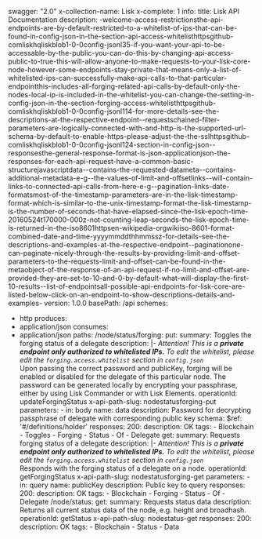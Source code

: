 swagger: "2.0"
x-collection-name: Lisk
x-complete: 1
info:
  title: Lisk API Documentation
  description: -welcome-access-restrictionsthe-api-endpoints-are-by-default-restricted-to-a-whitelist-of-ips-that-can-be-found-in-config-json-in-the-section-api-access-whitelisthttpsgithub-comliskhqliskblob1-0-0config-jsonl35-if-you-want-your-api-to-be-accessable-by-the-public-you-can-do-this-by-changing-api-access-public-to-true-this-will-allow-anyone-to-make-requests-to-your-lisk-core-node-however-some-endpoints-stay-private-that-means-only-a-list-of-whitelisted-ips-can-successfully-make-api-calls-to-that-particular-endpointthis-includes-all-forging-related-api-calls-by-default-only-the-nodes-local-ip-is-included-in-the-whitelist-you-can-change-the-setting-in-config-json-in-the-section-forging-access-whitelisthttpsgithub-comliskhqliskblob1-0-0config-jsonl114-for-more-details-see-the-descriptions-at-the-respective-endpoint--requestschained-filter-parameters-are-logically-connected-with-and-http-is-the-supported-url-schema-by-default-to-enable-https-please-adjust-the-the-sslhttpsgithub-comliskhqliskblob1-0-0config-jsonl124-section-in-config-json--responsesthe-general-response-format-is-json-applicationjson-the-responses-for-each-api-request-have-a-common-basic-structurejavascriptdata--contains-the-requested-datameta--contains-additional-metadata-e-g--the-values-of-limit-and-offsetlinks--will-contain-links-to-connected-api-calls-from-here-e-g--pagination-links-date-formatsmost-of-the-timestamp-parameters-are-in-the-lisk-timestamp-format-which-is-similar-to-the-unix-timestamp-format-the-lisk-timestamp-is-the-number-of-seconds-that-have-elapsed-since-the-lisk-epoch-time-20160524t170000-000z-not-counting-leap-seconds-the-lisk-epoch-time-is-returned-in-the-iso8601httpsen-wikipedia-orgwikiiso-8601-format-combined-date-and-time-yyyymmddthhmmssz-for-details-see-the-descriptions-and-examples-at-the-respective-endpoint--paginationone-can-paginate-nicely-through-the-results-by-providing-limit-and-offset-parameters-to-the-requests-limit-and-offset-can-be-found-in-the-metaobject-of-the-response-of-an-api-request-if-no-limit-and-offset-are-provided-they-are-set-to-10-and-0-by-default-what-will-display-the-first-10-results--list-of-endpointsall-possible-api-endpoints-for-lisk-core-are-listed-below-click-on-an-endpoint-to-show-descriptions-details-and-examples-
  version: 1.0.0
basePath: /api
schemes:
- http
produces:
- application/json
consumes:
- application/json
paths:
  /node/status/forging:
    put:
      summary: Toggles the forging status of a delegate
      description: |-
        *Attention! This is a **private endpoint only authorized to whitelisted IPs.**
        To edit the whitelist, please edit the `forging.access.whitelist` section in `config.json`*<br>
        Upon passing the correct password and publicKey, forging will be enabled or disabled for the delegate of this particular node.
        The password can be generated locally by encrypting your passphrase, either by using Lisk Commander or with Lisk Elements.
      operationId: updateForgingStatus
      x-api-path-slug: nodestatusforging-put
      parameters:
      - in: body
        name: data
        description: Password for decrypting passphrase of delegate with corresponding
          public key
        schema:
          $ref: '#/definitions/holder'
      responses:
        200:
          description: OK
      tags:
      - Blockchain
      - Toggles
      - Forging
      - Status
      - Of
      - Delegate
    get:
      summary: Requests forging status of a delegate
      description: |-
        *Attention! This is a **private endpoint only authorized to whitelisted IPs.**
        To edit the whitelist, please edit the `forging.access.whitelist` section in `config.json`*<br>
        Responds with the forging status of a delegate on a node.
      operationId: getForgingStatus
      x-api-path-slug: nodestatusforging-get
      parameters:
      - in: query
        name: publicKey
        description: Public key to query
      responses:
        200:
          description: OK
      tags:
      - Blockchain
      - Forging
      - Status
      - Of
      - Delegate
  /node/status:
    get:
      summary: Requests status data
      description: Returns all current status data of the node, e.g. height and broadhash.
      operationId: getStatus
      x-api-path-slug: nodestatus-get
      responses:
        200:
          description: OK
      tags:
      - Blockchain
      - Status
      - Data
